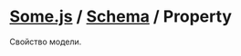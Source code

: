 # [Some.js](http://somejs.org/Model) / [Schema](https://github.com/somejs/some-model/tree/master/lib/Model) / Property

Свойство модели.